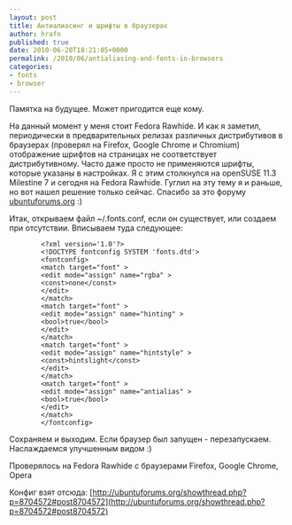 ```yaml
---
layout: post
title: Антиалиасинг и шрифты в браузерах
author: hrafn
published: true
date: 2010-06-20T18:21:05+0000
permalink: /2010/06/antialiasing-and-fonts-in-browsers
categories:
- fonts
- browser
---
```


Памятка на будущее. Может пригодится еще кому.

На данный момент у меня стоит Fedora Rawhide. И как я заметил, периодически в
предварительных релизах различных дистрибутивов в браузерах (проверял на
Firefox, Google Chrome и Chromium) отображение шрифтов на страницах не
соответствует дистрибутивному. Часто даже просто не применяются шрифты,
которые указаны в настройках. Я с этим столкнулся на openSUSE 11.3 Milestine 7
и сегодня на Fedora Rawhide. Гуглил на эту тему я и раньше, но вот нашел
решение только сейчас. Спасибо за это форуму
[ubuntuforums.org](http://ubuntuforums.org) :)

<!--more-->

Итак, открываем файл ~/.fonts.conf, если он существует, или создаем при
отсутствии. Вписываем туда следующее:

			<?xml version='1.0'?>
			<!DOCTYPE fontconfig SYSTEM 'fonts.dtd'>
			<fontconfig>
			<match target="font" >
			<edit mode="assign" name="rgba" >
			<const>none</const>
			</edit>
			</match>
			<match target="font" >
			<edit mode="assign" name="hinting" >
			<bool>true</bool>
			</edit>
			</match>
			<match target="font" >
			<edit mode="assign" name="hintstyle" >
			<const>hintslight</const>
			</edit>
			</match>
			<match target="font" >
			<edit mode="assign" name="antialias" >
			<bool>true</bool>
			</edit>
			</match>
			</fontconfig>

Сохраняем и выходим. Если браузер был запущен - перезапускаем. Наслаждаемся
улучшенным видом :)

Проверялось на Fedora Rawhide с браузерами Firefox, Google Chrome, Opera

Конфиг взят отсюда: [http://ubuntuforums.org/showthread.php?p=8704572#post8704572](http://ubuntuforums.org/showthread.php?p=8704572#post8704572)

